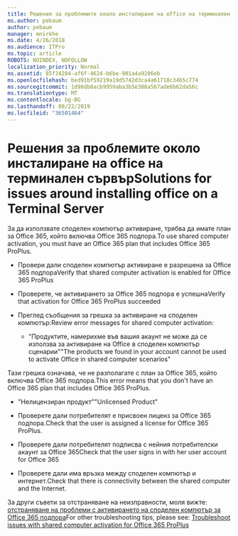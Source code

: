 ```yaml
---
title: Решения за проблемите около инсталиране на office на терминален сървър
ms.author: pebaum
author: pebaum
manager: mnirkhe
ms.date: 4/26/2018
ms.audience: ITPro
ms.topic: article
ROBOTS: NOINDEX, NOFOLLOW
localization_priority: Normal
ms.assetid: 85f24284-af6f-4624-b6be-901a4a9206eb
ms.openlocfilehash: bed91bf59219a19d5742d3ca4a61718c34b5c774
ms.sourcegitcommit: 1d98db8acb9959aba3b5e308a567ade6b62da56c
ms.translationtype: MT
ms.contentlocale: bg-BG
ms.lasthandoff: 08/22/2019
ms.locfileid: "36501464"
---
```

# <a name="solutions-for-issues-around-installing-office-on-a-terminal-server"></a><span data-ttu-id="3b5d0-102">Решения за проблемите около инсталиране на office на терминален сървър</span><span class="sxs-lookup"><span data-stu-id="3b5d0-102">Solutions for issues around installing office on a Terminal Server</span></span>

<span data-ttu-id="3b5d0-103">За да използвате споделен компютър активиране, трябва да имате план за Office 365, който включва Office 365 подпора.</span><span class="sxs-lookup"><span data-stu-id="3b5d0-103">To use shared computer activation, you must have an Office 365 plan that includes Office 365 ProPlus.</span></span>
  
- <span data-ttu-id="3b5d0-104">Провери дали споделен компютър активиране е разрешена за Office 365 подпора</span><span class="sxs-lookup"><span data-stu-id="3b5d0-104">Verify that shared computer activation is enabled for Office 365 ProPlus</span></span>
    
- <span data-ttu-id="3b5d0-105">Проверете, че активирането за Office 365 подпора е успешна</span><span class="sxs-lookup"><span data-stu-id="3b5d0-105">Verify that activation for Office 365 ProPlus succeeded</span></span>
    
- <span data-ttu-id="3b5d0-106">Преглед съобщения за грешка за активиране на споделен компютър:</span><span class="sxs-lookup"><span data-stu-id="3b5d0-106">Review error messages for shared computer activation:</span></span>
    
  - <span data-ttu-id="3b5d0-107">"Продуктите, намерихме във вашия акаунт не може да се използва за активиране на Office в споделен компютър сценарии"</span><span class="sxs-lookup"><span data-stu-id="3b5d0-107">"The products we found in your account cannot be used to activate Office in shared computer scenarios"</span></span>
  
<span data-ttu-id="3b5d0-108">Тази грешка означава, че не разполагате с план за Office 365, който включва Office 365 подпора.</span><span class="sxs-lookup"><span data-stu-id="3b5d0-108">This error means that you don't have an Office 365 plan that includes Office 365 ProPlus.</span></span>
    
  - <span data-ttu-id="3b5d0-109">"Нелицензиран продукт"</span><span class="sxs-lookup"><span data-stu-id="3b5d0-109">"Unlicensed Product"</span></span>
    
  - <span data-ttu-id="3b5d0-110">Проверете дали потребителят е присвоен лиценз за Office 365 подпора.</span><span class="sxs-lookup"><span data-stu-id="3b5d0-110">Check that the user is assigned a license for Office 365 ProPlus.</span></span>
    
  - <span data-ttu-id="3b5d0-111">Проверете дали потребителят подписва с нейния потребителски акаунт за Office 365</span><span class="sxs-lookup"><span data-stu-id="3b5d0-111">Check that the user signs in with her user account for Office 365</span></span>
    
  - <span data-ttu-id="3b5d0-112">Проверете дали има връзка между споделен компютър и интернет.</span><span class="sxs-lookup"><span data-stu-id="3b5d0-112">Check that there is connectivity between the shared computer and the Internet.</span></span>
    
<span data-ttu-id="3b5d0-113">За други съвети за отстраняване на неизправности, моля вижте: [отстраняване на проблеми с активирането на споделен компютър за Office 365 подпора](https://docs.microsoft.com/DeployOffice/troubleshoot-issues-with-shared-computer-activation-for-office-365-proplus)</span><span class="sxs-lookup"><span data-stu-id="3b5d0-113">For other troubleshooting tips, please see: [Troubleshoot issues with shared computer activation for Office 365 ProPlus](https://docs.microsoft.com/DeployOffice/troubleshoot-issues-with-shared-computer-activation-for-office-365-proplus)</span></span>
  

